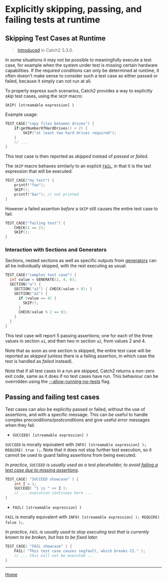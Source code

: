 <a id="top"></a>
# Explicitly skipping, passing, and failing tests at runtime

## Skipping Test Cases at Runtime

> [Introduced](https://github.com/catchorg/Catch2/pull/2360) in Catch2 3.3.0.

In some situations it may not be possible to meaningfully execute a test case,
for example when the system under test is missing certain hardware capabilities.
If the required conditions can only be determined at runtime, it often
doesn't make sense to consider such a test case as either passed or failed,
because it simply can not run at all.

To properly express such scenarios, Catch2 provides a way to explicitly
_skip_ test cases, using the `SKIP` macro:

```
SKIP( [streamable expression] )
```

Example usage:

```c++
TEST_CASE("copy files between drives") {
    if(getNumberOfHardDrives() < 2) {
        SKIP("at least two hard drives required");
    }
    // ...
}
```

This test case is then reported as _skipped_ instead of _passed_ or _failed_.

The `SKIP` macro behaves similarly to an explicit [`FAIL`](#passing-and-failing-test-cases),
in that it is the last expression that will be executed:

```c++
TEST_CASE("my test") {
    printf("foo");
    SKIP();
    printf("bar"); // not printed
}
```

However a failed assertion _before_ a `SKIP` still causes the entire
test case to fail:

```c++
TEST_CASE("failing test") {
    CHECK(1 == 2);
    SKIP();
}
```

### Interaction with Sections and Generators

Sections, nested sections as well as specific outputs from [generators](generators.md#top)
can all be individually skipped, with the rest executing as usual:

```c++
TEST_CASE("complex test case") {
  int value = GENERATE(2, 4, 6);
  SECTION("a") {
    SECTION("a1") { CHECK(value < 8); }
    SECTION("a2") {
      if (value == 4) {
        SKIP();
      }
      CHECK(value % 2 == 0);
    }
  }
}
```

This test case will report 5 passing assertions; one for each of the three
values in section `a1`, and then two in section `a2`, from values 2 and 4.

Note that as soon as one section is skipped, the entire test case will
be reported as _skipped_ (unless there is a failing assertion, in which
case the test is handled as _failed_ instead).

Note that if all test cases in a run are skipped, Catch2 returns a non-zero
exit code, same as it does if no test cases have run. This behaviour can
be overridden using the [--allow-running-no-tests](command-line.md#no-tests-override)
flag.


## Passing and failing test cases

Test cases can also be explicitly passed or failed, without the use of
assertions, and with a specific message. This can be useful to handle
complex preconditions/postconditions and give useful error messages
when they fail.

* `SUCCEED( [streamable expression] )`

`SUCCEED` is morally equivalent with `INFO( [streamable expression] ); REQUIRE( true );`.
Note that it does not stop further test execution, so it cannot be used
to guard failing assertions from being executed.

_In practice, `SUCCEED` is usually used as a test placeholder, to avoid
[failing a test case due to missing assertions](command-line.md#warnings)._

```cpp
TEST_CASE( "SUCCEED showcase" ) {
    int I = 1;
    SUCCEED( "I is " << I );
    // ... execution continues here ...
}
```

* `FAIL( [streamable expression] )`

`FAIL` is morally equivalent with `INFO( [streamable expression] ); REQUIRE( false );`.

_In practice, `FAIL` is usually used to stop executing test that is currently
known to be broken, but has to be fixed later._

```cpp
TEST_CASE( "FAIL showcase" ) {
    FAIL( "This test case causes segfault, which breaks CI." );
    // ... this will not be executed ...
}
```


---

[Home](Readme.md#top)
